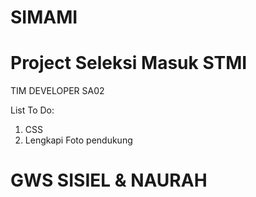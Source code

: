 # SIMAMI
# Project Seleksi Masuk STMI
TIM DEVELOPER SA02

List To Do:
1. CSS
2. Lengkapi Foto pendukung

# GWS SISIEL & NAURAH
